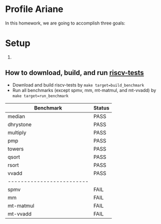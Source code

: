 # Profile Ariane

In this homework, we are going to accomplish three goals:


# Setup

1. 

## How to download, build, and run [riscv-tests](https://github.com/riscv/riscv-tests)

* Download and build riscv-tests by `make target=build_benchmark`
* Run all benchmarks (except spmv, mm, mt-matmul, and mt-vvadd) by `make target=run_benchmark`

| Benchmark     | Status  |
| ------------- | ------- |
| median        | PASS    |
| dhrystone     | PASS    |
| multiply      | PASS    |
| pmp           | PASS    |
| towers        | PASS    |
| qsort         | PASS    |
| rsort         | PASS    |
| vvadd         | PASS    |
|-------------------------|
| spmv          | FAIL    |
| mm            | FAIL    |
| mt-matmul     | FAIL    |
| mt-vvadd      | FAIL    |
